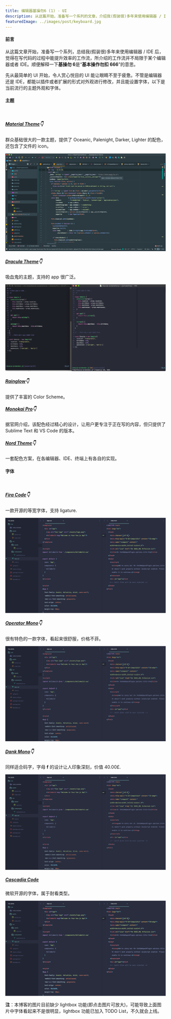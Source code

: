```yaml
---
title: 编辑器基操勿6 (1) - UI
description: 从这篇开始，准备写一个系列的文章，介绍我(假装很)多年来使用编辑器 / IDE 后，觉得在写代码的过程中能提升效率的工作流,先从能令人赏心悦目的 UI 开始
featuredImage: ../images/post/keyboard.jpg
---
```


#### 前言

从这篇文章开始，准备写一个系列，总结我(假装很)多年来使用编辑器 / IDE 后，觉得在写代码的过程中能提升效率的工作流，所介绍的工作流并不局限于某个编辑器或者 IDE。顺便解释一下**基操勿 6**是“**基本操作勿扣 666**”的意思。

先从最简单的 UI 开始，令人赏心悦目的 UI 能让眼睛不至于疲惫。不管是编辑器还是 IDE，都能以插件或者扩展的形式对外观进行修改，并且能设置字体，以下是当前流行的主题外观和字体。

#### 主题

<br />

##### [Material Theme](https://www.material-theme.com/)👇

群众基础很大的一款主题，提供了 Oceanic, Palenight, Darker, Lighter 的配色，还包含了文件的 icon。

![Material Theme](../images/post/materialtheme.png)

##### [Dracula Theme](https://draculatheme.com/)👇

吸血鬼的主题，支持的 app 很广泛。

![Dracula Theme](../images/post/draculatheme.png)

##### [Rainglow](https://rainglow.io/)👇

提供了丰富的 Color Scheme。

##### [Monokai Pro](https://monokai.pro/)👇

据官网介绍，该配色经过精心的设计，让用户更专注于正在写的内容，但只提供了 Sublime Text 和 VS Code 的版本。

##### [Nord Theme](https://www.nordtheme.com/)👇

一套配色方案，在各编辑器、IDE、终端上有各自的实现。

#### 字体

<br />

##### [Fira Code](https://github.com/tonsky/FiraCode)👇

一款开源的等宽字体，支持 ligature.

![Fira Code](../images/post/fira-code.png)

##### [Operator Mono](https://www.typography.com/fonts/operator/overview)👇

很有特色的一款字体，看起来很舒服，价格不菲。

![Operator Mono](../images/post/operator-mono.png)

##### [Dank Mono](https://dank.sh/)👇

同样适合码字，字母 **f** 的设计让人印象深刻，价值 40.00£.

![Dank Mono](../images/post/dank-mono.png)

##### [Cascadia Code](https://github.com/microsoft/cascadia-code)

微软开源的字体，属于耐看类型。

![Cascadia Code](../images/post/cascadia-code.png)

**注**：本博客的图片目前缺少 lightbox 功能(即点击图片可放大)，可能导致上面图片中字体看起来不是很明显，lightbox 功能已加入 TODO List，不久就会上线。
